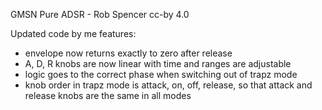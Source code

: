 GMSN Pure ADSR - Rob Spencer cc-by 4.0

Updated code by me features:
- envelope now returns exactly to zero after release
- A, D, R knobs are now linear with time and ranges are adjustable
- logic goes to the correct phase when switching out of trapz mode
- knob order in trapz mode is attack, on, off, release, so that attack and release knobs are the same in all modes
